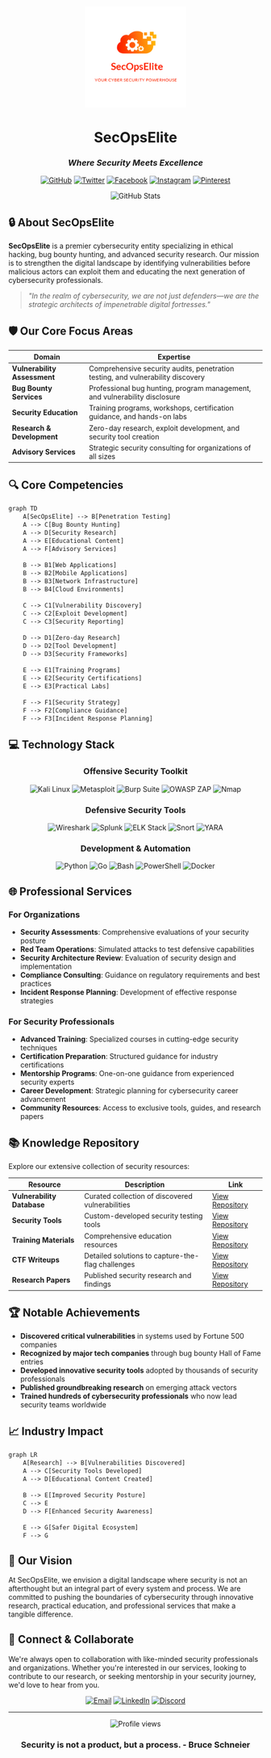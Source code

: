<div align="center">
  <img src="https://github.com/SecOpsElite/SecOpsElite/blob/main/SecOpsElite.png" alt="SecOpsElite Logo" width="200"/>
  
  # **SecOpsElite**
  ### *Where Security Meets Excellence*

  [![GitHub](https://img.shields.io/badge/GitHub-100000?style=for-the-badge&logo=github&logoColor=white)](https://github.com/secopselite)
  [![Twitter](https://img.shields.io/badge/Twitter-1DA1F2?style=for-the-badge&logo=twitter&logoColor=white)](https://x.com/secopselite)
  [![Facebook](https://img.shields.io/badge/Facebook-1877F2?style=for-the-badge&logo=facebook&logoColor=white)](https://www.facebook.com/secopselite)
  [![Instagram](https://img.shields.io/badge/Instagram-E4405F?style=for-the-badge&logo=instagram&logoColor=white)](https://www.instagram.com/secopselite/)
  [![Pinterest](https://img.shields.io/badge/Pinterest-BD081C?style=for-the-badge&logo=pinterest&logoColor=white)](https://www.pinterest.com/secopselite/)
</div>

<div align="center">
  <img src="https://github-readme-stats.vercel.app/api?username=secopselite&show_icons=true&theme=radical" alt="GitHub Stats" />
</div>

## 🔒 **About SecOpsElite**

**SecOpsElite** is a premier cybersecurity entity specializing in ethical hacking, bug bounty hunting, and advanced security research. Our mission is to strengthen the digital landscape by identifying vulnerabilities before malicious actors can exploit them and educating the next generation of cybersecurity professionals.

> *"In the realm of cybersecurity, we are not just defenders—we are the strategic architects of impenetrable digital fortresses."*

## 🛡️ **Our Core Focus Areas**

| Domain | Expertise |
|--------|-----------|
| **Vulnerability Assessment** | Comprehensive security audits, penetration testing, and vulnerability discovery |
| **Bug Bounty Services** | Professional bug hunting, program management, and vulnerability disclosure |
| **Security Education** | Training programs, workshops, certification guidance, and hands-on labs |
| **Research & Development** | Zero-day research, exploit development, and security tool creation |
| **Advisory Services** | Strategic security consulting for organizations of all sizes |

## 🔍 **Core Competencies**

```mermaid
graph TD
    A[SecOpsElite] --> B[Penetration Testing]
    A --> C[Bug Bounty Hunting]
    A --> D[Security Research]
    A --> E[Educational Content]
    A --> F[Advisory Services]
    
    B --> B1[Web Applications]
    B --> B2[Mobile Applications]
    B --> B3[Network Infrastructure]
    B --> B4[Cloud Environments]
    
    C --> C1[Vulnerability Discovery]
    C --> C2[Exploit Development]
    C --> C3[Security Reporting]
    
    D --> D1[Zero-day Research]
    D --> D2[Tool Development]
    D --> D3[Security Frameworks]
    
    E --> E1[Training Programs]
    E --> E2[Security Certifications]
    E --> E3[Practical Labs]
    
    F --> F1[Security Strategy]
    F --> F2[Compliance Guidance]
    F --> F3[Incident Response Planning]
```

## 💻 **Technology Stack**

<div align="center">

### **Offensive Security Toolkit**
![Kali Linux](https://img.shields.io/badge/Kali_Linux-557C94?style=for-the-badge&logo=kali-linux&logoColor=white)
![Metasploit](https://img.shields.io/badge/Metasploit-E34F26?style=for-the-badge&logo=metasploit&logoColor=white)
![Burp Suite](https://img.shields.io/badge/Burp_Suite-FF6C37?style=for-the-badge&logo=burpsuite&logoColor=white)
![OWASP ZAP](https://img.shields.io/badge/OWASP_ZAP-000000?style=for-the-badge&logo=owasp&logoColor=white)
![Nmap](https://img.shields.io/badge/Nmap-0E83CD?style=for-the-badge&logo=nmap&logoColor=white)

### **Defensive Security Tools**
![Wireshark](https://img.shields.io/badge/Wireshark-1679A7?style=for-the-badge&logo=wireshark&logoColor=white)
![Splunk](https://img.shields.io/badge/Splunk-000000?style=for-the-badge&logo=splunk&logoColor=white)
![ELK Stack](https://img.shields.io/badge/ELK_Stack-005571?style=for-the-badge&logo=elastic&logoColor=white)
![Snort](https://img.shields.io/badge/Snort-FF6600?style=for-the-badge&logo=snort&logoColor=white)
![YARA](https://img.shields.io/badge/YARA-4B275F?style=for-the-badge&logo=yara&logoColor=white)

### **Development & Automation**
![Python](https://img.shields.io/badge/Python-3776AB?style=for-the-badge&logo=python&logoColor=white)
![Go](https://img.shields.io/badge/Go-00ADD8?style=for-the-badge&logo=go&logoColor=white)
![Bash](https://img.shields.io/badge/Bash-4EAA25?style=for-the-badge&logo=gnu-bash&logoColor=white)
![PowerShell](https://img.shields.io/badge/PowerShell-5391FE?style=for-the-badge&logo=powershell&logoColor=white)
![Docker](https://img.shields.io/badge/Docker-2496ED?style=for-the-badge&logo=docker&logoColor=white)

</div>

## 🌐 **Professional Services**

### **For Organizations**
- **Security Assessments**: Comprehensive evaluations of your security posture
- **Red Team Operations**: Simulated attacks to test defensive capabilities
- **Security Architecture Review**: Evaluation of security design and implementation
- **Compliance Consulting**: Guidance on regulatory requirements and best practices
- **Incident Response Planning**: Development of effective response strategies

### **For Security Professionals**
- **Advanced Training**: Specialized courses in cutting-edge security techniques
- **Certification Preparation**: Structured guidance for industry certifications
- **Mentorship Programs**: One-on-one guidance from experienced security experts
- **Career Development**: Strategic planning for cybersecurity career advancement
- **Community Resources**: Access to exclusive tools, guides, and research papers

## 📚 **Knowledge Repository**

Explore our extensive collection of security resources:

| Resource | Description | Link |
|----------|-------------|------|
| **Vulnerability Database** | Curated collection of discovered vulnerabilities | [View Repository](https://github.com/secopselite/vulnerability-database) |
| **Security Tools** | Custom-developed security testing tools | [View Repository](https://github.com/secopselite/security-tools) |
| **Training Materials** | Comprehensive education resources | [View Repository](https://github.com/secopselite/security-training) |
| **CTF Writeups** | Detailed solutions to capture-the-flag challenges | [View Repository](https://github.com/secopselite/ctf-writeups) |
| **Research Papers** | Published security research and findings | [View Repository](https://github.com/secopselite/security-research) |

## 🏆 **Notable Achievements**

- **Discovered critical vulnerabilities** in systems used by Fortune 500 companies
- **Recognized by major tech companies** through bug bounty Hall of Fame entries
- **Developed innovative security tools** adopted by thousands of security professionals
- **Published groundbreaking research** on emerging attack vectors
- **Trained hundreds of cybersecurity professionals** who now lead security teams worldwide

## 📈 **Industry Impact**

```mermaid
graph LR
    A[Research] --> B[Vulnerabilities Discovered]
    A --> C[Security Tools Developed]
    A --> D[Educational Content Created]
    
    B --> E[Improved Security Posture]
    C --> E
    D --> F[Enhanced Security Awareness]
    
    E --> G[Safer Digital Ecosystem]
    F --> G
```

## 🔮 **Our Vision**

At SecOpsElite, we envision a digital landscape where security is not an afterthought but an integral part of every system and process. We are committed to pushing the boundaries of cybersecurity through innovative research, practical education, and professional services that make a tangible difference.

## 🤝 **Connect & Collaborate**

We're always open to collaboration with like-minded security professionals and organizations. Whether you're interested in our services, looking to contribute to our research, or seeking mentorship in your security journey, we'd love to hear from you.

<div align="center">
  
  [![Email](https://img.shields.io/badge/Email-D14836?style=for-the-badge&logo=gmail&logoColor=white)](mailto:contact@secopselite.com)
  [![LinkedIn](https://img.shields.io/badge/LinkedIn-0077B5?style=for-the-badge&logo=linkedin&logoColor=white)](https://www.linkedin.com/company/secopselite)
  [![Discord](https://img.shields.io/badge/Discord-7289DA?style=for-the-badge&logo=discord&logoColor=white)](https://discord.gg/secopselite)
  
</div>

---

<div align="center">
  <img src="https://komarev.com/ghpvc/?username=secopselite&label=Profile%20views&color=0e75b6&style=flat" alt="Profile views" />
  
  ### **Security is not a product, but a process. - Bruce Schneier**
</div>
